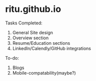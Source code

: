 # ritu.github.io

Tasks Completed:
1. General Site design
2. Overview section
3. Resume/Education sections
4. LinkedIn/Calendly/GitHub integrations

To-do:
1. Blogs 
2. Mobile-compatability(maybe?)